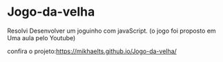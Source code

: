 # Jogo-da-velha
Resolvi Desenvolver um joguinho com javaScript. (o jogo foi proposto em Uma aula pelo Youtube)

confira o projeto:https://mikhaelts.github.io/Jogo-da-velha/
